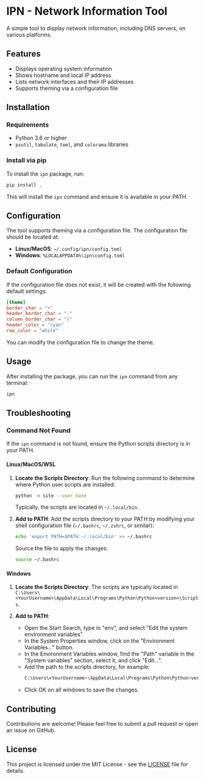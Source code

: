 # IPN - Network Information Tool

A simple tool to display network information, including DNS servers, on various platforms.

## Features

- Displays operating system information
- Shows hostname and local IP address
- Lists network interfaces and their IP addresses
- Supports theming via a configuration file

## Installation

### Requirements

- Python 3.6 or higher
- `psutil`, `tabulate`, `toml`, and `colorama` libraries

### Install via pip

To install the `ipn` package, run:

```sh
pip install .
```

This will install the `ipn` command and ensure it is available in your PATH.

## Configuration

The tool supports theming via a configuration file. The configuration file should be located at:

- **Linux/MacOS**: `~/.config/ipn/config.toml`
- **Windows**: `%LOCALAPPDATA%\ipn\config.toml`

### Default Configuration

If the configuration file does not exist, it will be created with the following default settings:

```toml
[theme]
border_char = "+"
header_border_char = "-"
column_border_char = "|"
header_color = "cyan"
row_color = "white"
```

You can modify the configuration file to change the theme.

## Usage

After installing the package, you can run the `ipn` command from any terminal:

```sh
ipn
```

## Troubleshooting

### Command Not Found

If the `ipn` command is not found, ensure the Python scripts directory is in your PATH.

#### Linux/MacOS/WSL

1. **Locate the Scripts Directory**:
   Run the following command to determine where Python user scripts are installed:

   ```sh
   python -m site --user-base
   ```

   Typically, the scripts are located in `~/.local/bin`.

2. **Add to PATH**:
   Add the scripts directory to your PATH by modifying your shell configuration file (`~/.bashrc`, `~/.zshrc`, or similar):
   ```sh
   echo 'export PATH=$PATH:~/.local/bin' >> ~/.bashrc
   ```
   Source the file to apply the changes:
   ```sh
   source ~/.bashrc
   ```

#### Windows

1. **Locate the Scripts Directory**:
   The scripts are typically located in `C:\Users\<YourUsername>\AppData\Local\Programs\Python\Python<version>\Scripts`.

2. **Add to PATH**:
   - Open the Start Search, type in "env", and select "Edit the system environment variables".
   - In the System Properties window, click on the "Environment Variables..." button.
   - In the Environment Variables window, find the "Path" variable in the "System variables" section, select it, and click "Edit...".
   - Add the path to the scripts directory, for example:
     ```sh
     C:\Users\<YourUsername>\AppData\Local\Programs\Python\Python<version>\Scripts
     ```
   - Click OK on all windows to save the changes.

## Contributing

Contributions are welcome! Please feel free to submit a pull request or open an issue on GitHub.

## License

This project is licensed under the MIT License - see the [LICENSE](LICENSE) file for details.
